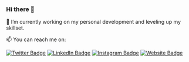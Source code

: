 ### Hi there 👋


🔭 I’m currently working on my personal development and leveling up my skillset.

📫 You can reach me on:

[![Twitter Badge](https://img.shields.io/badge/-@dean_ha-1ca0f1?style=flat&labelColor=1ca0f1&logo=twitter&logoColor=white&link=https%3A%2F%2Ftwitter.com%2Fdean_ha)](https://twitter.com/dean_ha)
[![LinkedIn Badge](https://img.shields.io/badge/-Dean%20Ha-0a66c2?style=flat&labelColor=0a66c2&logo=linkedin&logoColor=white)](https://www.linkedin.com/in/deanha)
[![Instagram Badge](https://img.shields.io/badge/-@deanha_com-e84393?style=flat&labelColor=e84393&logo=instagram&logoColor=white)](https://instagram.com/deanha_com)
[![Website Badge](https://img.shields.io/badge/-Website-8491cf?style=flat&labelColor=8491cf)](https://deanha.com/)


<!--
![Dean Ha's GitHub stats](https://github-readme-stats.vercel.app/api?username=deanha-com&show_icons=true)

**deanha-com/deanha-com** is a ✨ _special_ ✨ repository because its `README.md` (this file) appears on your GitHub profile.

Here are some ideas to get you started:

- 🔭 I’m currently working on ...
- 🌱 I’m currently learning ...
- 👯 I’m looking to collaborate on ...
- 🤔 I’m looking for help with ...
- 💬 Ask me about ...
- 📫 How to reach me: ...
- 😄 Pronouns: ...
- ⚡ Fun fact: ...
-->
